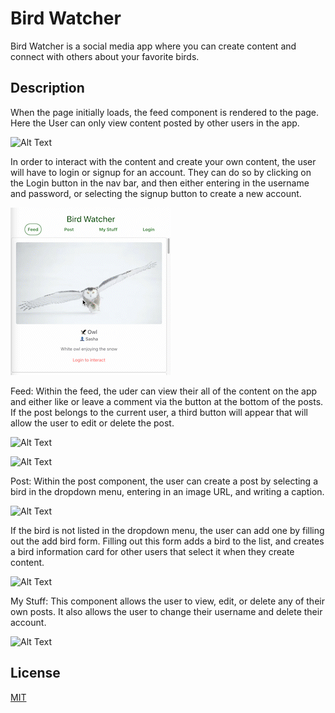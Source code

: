 
# Bird Watcher

Bird Watcher is a social media app where you can create content and connect with others about your favorite birds.
## Description
When the page initially loads, the feed component is rendered to the page.  Here the User can only view content posted by other users in the app. 

![Alt Text](media/1.gif)

In order to interact with the content and create your own content, the user will have to login or signup for an account.  They can do so by clicking on the Login button in the nav bar, and then either entering in the username and password, or selecting the signup button to create a new account.  

![Alt Text](media/2.gif)

Feed:  Within the feed, the uder can view their all of the content on the app and either like or leave a comment via the button at the bottom of the posts.  If the post belongs to the current user, a third button will appear that will allow the user to edit or delete the post.

![Alt Text](media/3.gif)

![Alt Text](media/4.gif)

Post: Within the post component, the user can create a post by selecting a bird in the dropdown menu, entering in an image URL, and writing a caption.

![Alt Text](media/5.gif)

If the bird is not listed in the dropdown menu, the user can add one by filling out the add bird form.  Filling out this form adds a bird to the list, and creates a bird information card for other users that select it when they create content.

![Alt Text](media/6.gif)

My Stuff: This component allows the user to view, edit, or delete any of their own posts.
It also allows the user to change their username and delete their account.

![Alt Text](media/7.gif)


## License

[MIT](https://choosealicense.com/licenses/mit/)